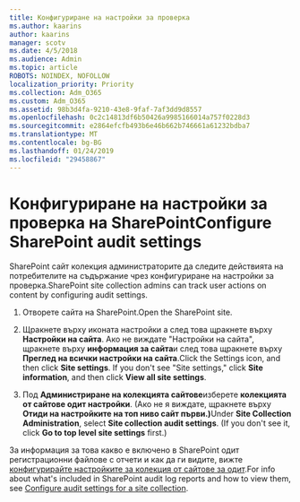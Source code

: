 ```yaml
---
title: Конфигуриране на настройки за проверка
ms.author: kaarins
author: kaarins
manager: scotv
ms.date: 4/5/2018
ms.audience: Admin
ms.topic: article
ROBOTS: NOINDEX, NOFOLLOW
localization_priority: Priority
ms.collection: Adm_O365
ms.custom: Adm_O365
ms.assetid: 98b3d4fa-9210-43e8-9faf-7af3dd9d8557
ms.openlocfilehash: 0c2c14813df6b50426a9985166014a757f0228d3
ms.sourcegitcommit: e2864efcfb493b6e46b662b746661a61232bdba7
ms.translationtype: MT
ms.contentlocale: bg-BG
ms.lasthandoff: 01/24/2019
ms.locfileid: "29458867"
---
```

# <a name="configure-sharepoint-audit-settings"></a><span data-ttu-id="ef696-102">Конфигуриране на настройки за проверка на SharePoint</span><span class="sxs-lookup"><span data-stu-id="ef696-102">Configure SharePoint audit settings</span></span>

<span data-ttu-id="ef696-103">SharePoint сайт колекция администраторите да следите действията на потребителите на съдържание чрез конфигуриране на настройки за проверка.</span><span class="sxs-lookup"><span data-stu-id="ef696-103">SharePoint site collection admins can track user actions on content by configuring audit settings.</span></span>
  
1. <span data-ttu-id="ef696-104">Отворете сайта на SharePoint.</span><span class="sxs-lookup"><span data-stu-id="ef696-104">Open the SharePoint site.</span></span>
    
2. <span data-ttu-id="ef696-p101">Щракнете върху иконата настройки а след това щракнете върху **Настройки на сайта**. Ако не виждате "Настройки на сайта", щракнете върху **информация за сайта**и след това щракнете върху **Преглед на всички настройки на сайта**.</span><span class="sxs-lookup"><span data-stu-id="ef696-p101">Click the Settings icon, and then click **Site settings**. If you don't see "Site settings," click **Site information**, and then click **View all site settings**.</span></span>
    
3. <span data-ttu-id="ef696-p102">Под **Администриране на колекцията сайтове**изберете **колекцията от сайтове одит настройки**. (Ако не я виждате, щракнете върху **Отиди на настройките на топ ниво сайт първи.)**</span><span class="sxs-lookup"><span data-stu-id="ef696-p102">Under **Site Collection Administration**, select **Site collection audit settings**. (If you don't see it, click **Go to top level site settings** first.)</span></span> 
    
<span data-ttu-id="ef696-109">За информация за това какво е включено в SharePoint одит регистрационни файлове с отчети и как да ги видите, вижте [конфигурирайте настройките за колекция от сайтове за одит](https://go.microsoft.com/fwlink/?linkid=404050).</span><span class="sxs-lookup"><span data-stu-id="ef696-109">For info about what's included in SharePoint audit log reports and how to view them, see [Configure audit settings for a site collection](https://go.microsoft.com/fwlink/?linkid=404050).</span></span>
  


